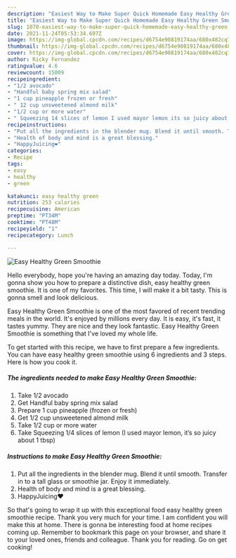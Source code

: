 ```yaml
---
description: "Easiest Way to Make Super Quick Homemade Easy Healthy Green Smoothie"
title: "Easiest Way to Make Super Quick Homemade Easy Healthy Green Smoothie"
slug: 1070-easiest-way-to-make-super-quick-homemade-easy-healthy-green-smoothie
date: 2021-11-24T05:53:34.697Z
image: https://img-global.cpcdn.com/recipes/d6754e90819174aa/680x482cq70/easy-healthy-green-smoothie-recipe-main-photo.jpg
thumbnail: https://img-global.cpcdn.com/recipes/d6754e90819174aa/680x482cq70/easy-healthy-green-smoothie-recipe-main-photo.jpg
cover: https://img-global.cpcdn.com/recipes/d6754e90819174aa/680x482cq70/easy-healthy-green-smoothie-recipe-main-photo.jpg
author: Ricky Fernandez
ratingvalue: 4.6
reviewcount: 15009
recipeingredient:
- "1/2 avocado"
- "Handful baby spring mix salad"
- "1 cup pineapple frozen or fresh"
- " 12 cup unsweetened almond milk"
- "1/2 cup or more water"
- " Squeezing 14 slices of lemon I used mayor lemon its so juicy about 1 tbsp"
recipeinstructions:
- "Put all the ingredients in the blender mug. Blend it until smooth. Transfer in to a tall glass or smoothie jar. Enjoy it immediately."
- "Health of body and mind is a great blessing."
- "HappyJuicing❤️"
categories:
- Recipe
tags:
- easy
- healthy
- green

katakunci: easy healthy green 
nutrition: 253 calories
recipecuisine: American
preptime: "PT34M"
cooktime: "PT48M"
recipeyield: "1"
recipecategory: Lunch

---
```



![Easy Healthy Green Smoothie](https://img-global.cpcdn.com/recipes/d6754e90819174aa/680x482cq70/easy-healthy-green-smoothie-recipe-main-photo.jpg)

Hello everybody, hope you're having an amazing day today. Today, I'm gonna show you how to prepare a distinctive dish, easy healthy green smoothie. It is one of my favorites. This time, I will make it a bit tasty. This is gonna smell and look delicious.



Easy Healthy Green Smoothie is one of the most favored of recent trending meals in the world. It's enjoyed by millions every day. It is easy, it's fast, it tastes yummy. They are nice and they look fantastic. Easy Healthy Green Smoothie is something that I've loved my whole life.


To get started with this recipe, we have to first prepare a few ingredients. You can have easy healthy green smoothie using 6 ingredients and 3 steps. Here is how you cook it.

<!--inarticleads1-->

##### The ingredients needed to make Easy Healthy Green Smoothie:

1. Take 1/2 avocado
1. Get Handful baby spring mix salad
1. Prepare 1 cup pineapple (frozen or fresh)
1. Get  1/2 cup unsweetened almond milk
1. Take 1/2 cup or more water
1. Take  Squeezing 1/4 slices of lemon (I used mayor lemon, it’s so juicy about 1 tbsp)




<!--inarticleads2-->

##### Instructions to make Easy Healthy Green Smoothie:

1. Put all the ingredients in the blender mug. Blend it until smooth. Transfer in to a tall glass or smoothie jar. Enjoy it immediately.
1. Health of body and mind is a great blessing.
1. HappyJuicing❤️




So that's going to wrap it up with this exceptional food easy healthy green smoothie recipe. Thank you very much for your time. I am confident you will make this at home. There is gonna be interesting food at home recipes coming up. Remember to bookmark this page on your browser, and share it to your loved ones, friends and colleague. Thank you for reading. Go on get cooking!
